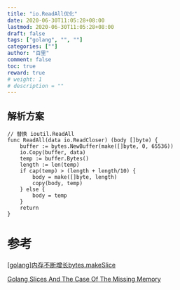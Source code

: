 ```yaml
---
title: "io.ReadAll优化"
date: 2020-06-30T11:05:28+08:00
lastmod: 2020-06-30T11:05:28+08:00
draft: false
tags: ["golang", "", ""]
categories: [""]
author: "百里"
comment: false
toc: true
reward: true
# weight: 1
# description = ""
---
```




## 解析方案

```
// 替换 ioutil.ReadAll
func ReadAll(data io.ReadCloser) (body []byte) {
	buffer := bytes.NewBuffer(make([]byte, 0, 65536))
	io.Copy(buffer, data)
	temp := buffer.Bytes()
	length := len(temp)
	if cap(temp) > (length + length/10) {
		body = make([]byte, length)
		copy(body, temp)
	} else {
		body = temp
	}
	return
}
```





# 参考

[[golang]内存不断增长bytes.makeSlice](https://studygolang.com/articles/2763)

[Golang Slices And The Case Of The Missing Memory](https://www.openmymind.net/Go-Slices-And-The-Case-Of-The-Missing-Memory/)